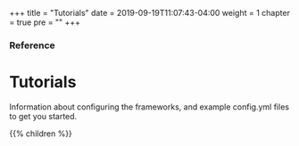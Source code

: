 +++
title = "Tutorials"
date = 2019-09-19T11:07:43-04:00
weight = 1
chapter = true
pre = ""
+++

### Reference

# Tutorials

Information about configuring the frameworks, and example config.yml files to
get you started.

{{% children  %}}
